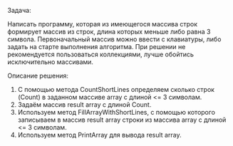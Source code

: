 Задача: 

Написать программу, которая из имеющегося массива строк формирует массив из строк, длина которых меньше либо равна 3 символа. Первоначальный массив можно ввести с клавиатуры, либо задать на старте выполнения алгоритма. При решении не рекомендуется пользоваться коллекциями, лучше обойтись исключительно массивами. 

Описание решения:

1. С помощью метода CountShortLines определяем сколько строк (Count) в заданном массиве array с длиной <= 3 символам.
2. Задаём массив result array с длиной Count.
3. Используем метод FillArrayWithShortLines, с помощью которого записываем в массив result array строки из массива array с длиной <= 3 символам.
4. Используем метод PrintArray для вывода result array.